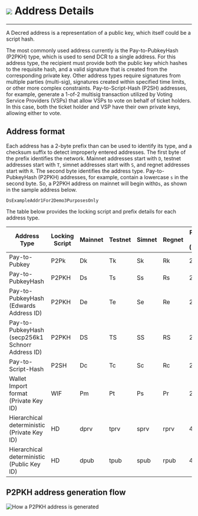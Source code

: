 # <img class="dcr-icon" src="/img/dcr-icons/Transactions.svg" /> Address Details 

---

A Decred address is a representation of a public key, which itself could be a script hash. 

The most commonly used address currently is the Pay-to-PubkeyHash (P2PKH) type, which is used to send DCR to a single address. For this address type, the recipient must provide both the public key which hashes to the requisite hash, and a valid signature that is created from the corresponding private key. Other address types require signatures from multiple parties (multi-sig), signatures created within specified time limits, or other more complex constraints. Pay-to-Script-Hash (P2SH) addresses, for example, generate a 1-of-2 multisig transaction utilized by Voting Service Providers (VSPs) that allow VSPs to vote on behalf of ticket holders. In this case, both the ticket holder and VSP have their own private keys, allowing either to vote. 

## Address format

Each address has a 2-byte prefix than can be used to identify its type, and a checksum suffix to detect improperly entered addresses. The first byte of the prefix identifies the network. Mainnet addresses start with `D`, testnet addresses start with `T`, simnet addresses start with `S`, and regnet addresses start with `R`. The second byte identifies the address type. Pay-to-PubkeyHash (P2PKH) addresses, for example, contain a lowercase `s` in the second byte. So, a P2PKH address on mainnet will begin with`Ds`, as shown in the sample address below.  

```DsExampleAddr1For2Demo3PurposesOnly```

The table below provides the locking script and prefix details for each address type. 


Address Type        | Locking Script | Mainnet	| Testnet |	Simnet | Regnet	| Prefix Size (byte) |
| ---          | --- | --- |  --- |  --- |  --- |  --- |    
Pay-to-Pubkey	| P2Pk | Dk |	Tk |	Sk |	Rk | 2 |
Pay-to-PubkeyHash |	P2PKH	| Ds	| Ts	| Ss |	Rs |	2 |
Pay-to-PubkeyHash <br> (Edwards Address ID) |		P2PKH |		De |		Te |		Se	 |	Re |	2 |	
Pay-to-PubkeyHash <br> (secp256k1 Schnorr Address ID) |	P2PKH |	DS |	TS |	SS |	RS |	2 |
Pay-to-Script-Hash |	P2SH |	Dc |	Tc |	Sc |	Rc |	2 |
Wallet Import format <br> (Private Key ID) |	WIF |	Pm |	Pt |	Ps |	Pr |	2 |
Hierarchical deterministic <br>(Private Key ID) |	HD |	dprv |	tprv |	sprv |	rprv |	4 |
Hierarchical deterministic <br> (Public Key ID) |	HD |	dpub |	tpub |	spub |	rpub |	4 |

## P2PKH address generation flow
![How a P2PKH address is generated](/img/p2pkh_address-gen.svg)
